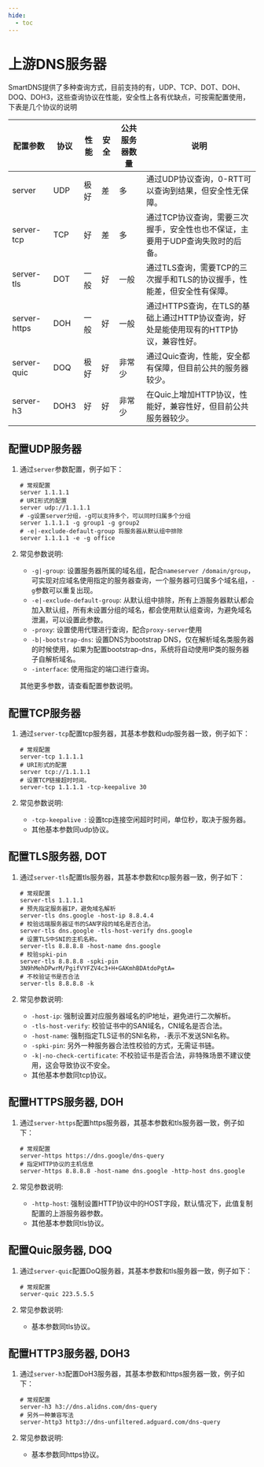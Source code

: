 ```yaml
---
hide:
  - toc
---
```


# 上游DNS服务器

SmartDNS提供了多种查询方式，目前支持的有，UDP、TCP、DOT、DOH、DOQ、DOH3，这些查询协议在性能，安全性上各有优缺点，可按需配置使用，
下表是几个协议的说明

配置参数|协议|性能|安全|公共服务器数量|说明
--|--|--|--|--|--
server|UDP|极好|差|多|通过UDP协议查询，0-RTT可以查询到结果，但安全性无保障。
server-tcp|TCP|好|差|多|通过TCP协议查询，需要三次握手，安全性也也不保证，主要用于UDP查询失败时的后备。
server-tls|DOT|一般|好|一般|通过TLS查询，需要TCP的三次握手和TLS的协议握手，性能差，但安全性有保障。
server-https|DOH|一般|好|一般|通过HTTPS查询，在TLS的基础上通过HTTP协议查询，好处是能使用现有的HTTP协议，兼容性好。
server-quic|DOQ|极好|好|非常少|通过Quic查询，性能，安全都有保障，但目前公共的服务器较少。
server-h3|DOH3|好|好|非常少|在Quic上增加HTTP协议，性能好，兼容性好，但目前公共服务器较少。

## 配置UDP服务器

1. 通过`server`参数配置，例子如下：

    ```shell
    # 常规配置
    server 1.1.1.1
    # URI形式的配置
    server udp://1.1.1.1
    # -g设置server分组，-g可以支持多个，可以同时归属多个分组
    server 1.1.1.1 -g group1 -g group2
    # -e|-exclude-default-group 将服务器从默认组中排除
    server 1.1.1.1 -e -g office
    ```

1. 常见参数说明:

    * `-g|-group`: 设置服务器所属的域名组，配合`nameserver /domain/group`，可实现对应域名使用指定的服务器查询，一个服务器可归属多个域名组，`-g`参数可以重复出现。
    * `-e|-exclude-default-group`: 从默认组中排除，所有上游服务器默认都会加入默认组，所有未设置分组的域名，都会使用默认组查询，为避免域名泄漏，可以设置此参数。
    * `-proxy`: 设置使用代理进行查询，配合`proxy-server`使用
    * `-b|-bootstrap-dns`: 设置DNS为bootstrap DNS，仅在解析域名类服务器的时候使用，如果为配置bootstrap-dns，系统将自动使用IP类的服务器子自解析域名。
    * `-interface`: 使用指定的端口进行查询。

    其他更多参数，请查看配置参数说明。

## 配置TCP服务器

1. 通过`server-tcp`配置tcp服务器，其基本参数和udp服务器一致，例子如下：

    ```shell
    # 常规配置
    server-tcp 1.1.1.1
    # URI形式的配置
    server tcp://1.1.1.1
    # 设置TCP链接超时时间。
    server-tcp 1.1.1.1 -tcp-keepalive 30
    ```

1. 常见参数说明:

    * `-tcp-keepalive `: 设置tcp连接空闲超时时间，单位秒，取决于服务器。
    * 其他基本参数同udp协议。

## 配置TLS服务器, DOT

1. 通过`server-tls`配置tls服务器，其基本参数和tcp服务器一致，例子如下：

    ```shell
    # 常规配置
    server-tls 1.1.1.1
    # 预先指定服务器IP，避免域名解析
    server-tls dns.google -host-ip 8.8.4.4
    # 校验远端服务器证书的SAN字段的域名是否合法。
    server-tls dns.google -tls-host-verify dns.google
    # 设置TLS中SNI的主机名称。
    server-tls 8.8.8.8 -host-name dns.google
    # 校验spki-pin
    server-tls 8.8.8.8 -spki-pin 3N9hMehDPwrM/PgifVYFZV4c3+H+GAKmhBDAtdoPgtA=
    # 不校验证书是否合法
    server-tls 8.8.8.8 -k
    ```

1. 常见参数说明:

    * `-host-ip`: 强制设置对应服务器域名的IP地址，避免进行二次解析。
    * `-tls-host-verify`: 校验证书中的SAN域名，CN域名是否合法。
    * `-host-name`: 强制指定TLS证书的SNI名称，`-`表示不发送SNI名称。
    * `-spki-pin`: 另外一种服务器合法性校验的方式，无需证书链。
    * `-k|-no-check-certificate`: 不校验证书是否合法，非特殊场景不建议使用，这会导致协议不安全。
    * 其他基本参数同tcp协议。


## 配置HTTPS服务器, DOH

1. 通过`server-https`配置https服务器，其基本参数和tls服务器一致，例子如下：

    ```shell
    # 常规配置
    server-https https://dns.google/dns-query
    # 指定HTTP协议的主机信息
    server-https 8.8.8.8 -host-name dns.google -http-host dns.google
    ```

1. 常见参数说明:

    * `-http-host`: 强制设置HTTP协议中的HOST字段，默认情况下，此值复制配置的上游服务器参数。
    * 其他基本参数同tls协议。

## 配置Quic服务器, DOQ

1. 通过`server-quic`配置DoQ服务器，其基本参数和tls服务器一致，例子如下：

    ```shell
    # 常规配置
    server-quic 223.5.5.5
    ```

1. 常见参数说明:

    * 基本参数同tls协议。

## 配置HTTP3服务器, DOH3

1. 通过`server-h3`配置DoH3服务器，其基本参数和https服务器一致，例子如下：

    ```shell
    # 常规配置
    server-h3 h3://dns.alidns.com/dns-query
    # 另外一种兼容写法
    server-http3 http3://dns-unfiltered.adguard.com/dns-query
    ```

1. 常见参数说明:

    * 基本参数同https协议。